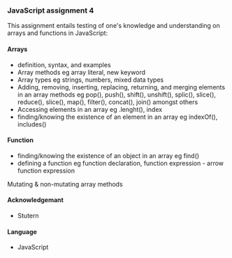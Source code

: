 ### JavaScript assignment 4

This assignment entails testing of one's knowledge and understanding on arrays and functions in JavaScript:

#### Arrays 
- definition, syntax, and examples
- Array methods eg array literal, new keyword
- Array types eg strings, numbers, mixed data types
- Adding, removing, inserting, replacing, returning, and merging elements in an array methods eg pop(), push(), shift(), unshift(), splic(), slice(), reduce(), slice(), map(), filter(), concat(), join() amongst others
- Accessing elements in an array eg .lenght(), index
- finding/knowing the existence of an element in an array eg indexOf(), includes()

#### Function 
- finding/knowing the existence of an object in an array eg find()
- defining a function eg function declaration, function expression - arrow function expression

Mutating & non-mutating array methods 

#### Acknowledgemant
- Stutern

#### Language
- JavaScript


